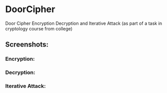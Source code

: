 # DoorCipher
Door Cipher Encryption Decryption and Iterative Attack (as part of a task in cryptology course from college)

## Screenshots:

### Encryption:


### Decryption:


### Iterative Attack:
